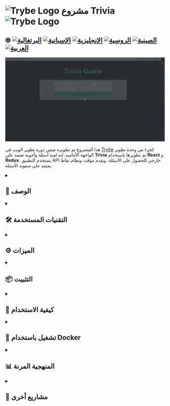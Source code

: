 # <img src="https://cdn-icons-png.flaticon.com/128/10832/10832132.png" alt="Trybe Logo" width="42" height="30" /> مشروع Trivia <img src="https://cdn-icons-png.flaticon.com/128/10832/10832132.png" alt="Trybe Logo" width="42" height="30" />

## 🌐 [![البرتغالية](https://img.shields.io/badge/Português-green)](https://github.com/SamuelRocha91/trivia_game/blob/main/README.md) [![الإسبانية](https://img.shields.io/badge/Español-yellow)](https://github.com/SamuelRocha91/trivia_game/blob/main/README_es.md) [![الإنجليزية](https://img.shields.io/badge/English-blue)](https://github.com/SamuelRocha91/trivia_game/blob/main/README_en.md) [![الروسية](https://img.shields.io/badge/Русский-lightgrey)](https://github.com/SamuelRocha91/trivia_game/blob/main/README_ru.md) [![الصينية](https://img.shields.io/badge/中文-red)](https://github.com/SamuelRocha91/trivia_game/blob/main/README_ch.md) [![العربية](https://img.shields.io/badge/العربية-orange)](https://github.com/SamuelRocha91/trivia_game/blob/main/README_ar.md)

![معاينة التطبيق](./public/trivia.gif)

هذا المشروع تم تطويره ضمن دورة تطوير الويب في [Trybe](https://www.betrybe.com/) كجزء من وحدة تطوير الواجهة الأمامية. إنه لعبة أسئلة وأجوبة تعتمد على **Trivia** تم تطويرها باستخدام **React** و **Redux**. يستخدم التطبيق API خارجي للحصول على الأسئلة، ويقدم مؤقت ونظام نقاط يعتمد على صعوبة الأسئلة.

<details>
  <summary><h2>📝 الوصف</h2></summary>

  الهدف من المشروع هو تقديم تجربة تفاعلية وممتعة للمستخدم من خلال الإجابة على أسئلة بمستويات صعوبة مختلفة. يستخدم التطبيق:

  - **React** لتطوير المكونات والصفحات.
  - **Redux** لإدارة الحالة العامة.
  - **React Router** للتنقل بين صفحات اللعبة، مثل شاشة تسجيل الدخول، اللعبة، لوحة المتصدرين، والتعليقات.

  النظام يتضمن:

  - واجهة لعبة تحتوي على أسئلة عشوائية.
  - مؤقت للإجابة على الأسئلة.
  - نظام نقاط يعتمد على الوقت المتبقي وصعوبة السؤال.
  - تكامل مع API [Open Trivia Database](https://opentdb.com/) .

</details>

<details>
  <summary><h2>🛠️ التقنيات المستخدمة</h2></summary>

  - **JavaScript** (ES6+)
  - **React**
  - **Redux**
  - **React Router**
  - **CSS**
  - **HTML**
  - **Docker** (لإدارة حاويات التطبيق)

</details>

<details>
  <summary><h2>⚙️ الميزات</h2></summary>

  1. **أسئلة عشوائية**: يحصل التطبيق على أسئلة من API خارجي [Open Trivia Database](https://opentdb.com/) ويعرض سؤالاً واحداً في كل مرة.
  2. **نظام المؤقت**: لدى المستخدم 30 ثانية للإجابة على كل سؤال. عند انتهاء الوقت، يتم تعطيل زر الإجابة.
  3. **نظام النقاط**: يتم حساب النقاط بناءً على الوقت المتبقي وصعوبة السؤال.
  4. **نظام التعليقات**: بعد الإجابة على جميع الأسئلة، سيتم توجيه اللاعبين إلى صفحة التعليقات.
  5. **لوحة المتصدرين**: يمكن للاعبين عرض قائمة بأعلى النقاط.
  6. **رمز الوصول**: يحتاج المستخدم إلى رمز في اللعبة يتم إنشاؤه عند بدء اللعبة.

</details>

<details>
  <summary><h2>📦 التثبيت</h2></summary>

  ### المتطلبات

  - **Node.js** (الإصدار 14 أو أحدث)
  - **Docker** (اختياري، إذا كنت ترغب في تشغيل التطبيق في حاوية)

  ### خطوات التثبيت المحلية

  1. استنساخ المستودع:
     ```bash
     git clone https://github.com/SamuelRocha91/trivia.git
     ```
  2. الانتقال إلى دليل المشروع:
     ```bash
     cd trivia
     ```
  3. تثبيت التبعيات:
     ```bash
     npm install
     ```
  4. تشغيل التطبيق:
     ```bash
     npm start
     ```

  سيعمل التطبيق على `http://localhost:3000`.

</details>

<details>
  <summary><h2>🚀 كيفية الاستخدام</h2></summary>

  1. بعد بدء التطبيق، قم بتسجيل الدخول أو إنشاء رمز وصول.
  2. اختر فئة السؤال وابدأ اللعبة.
  3. أجب عن الأسئلة ضمن الوقت المحدد.
  4. بعد انتهاء اللعبة، سيتم توجيهك إلى صفحة التعليقات، حيث يمكنك رؤية نقاطك.
  5. استعرض قائمة أعلى النقاط.

</details>

<details>
  <summary><h2>🐳 تشغيل باستخدام Docker</h2></summary>

  لتشغيل التطبيق باستخدام Docker، قم بتنفيذ الخطوات التالية:

  1. تأكد من تثبيت Docker على جهازك.
  2. في دليل المشروع الجذر، نفذ الأمر التالي لإنشاء صورة Docker:
     ```bash
     docker build -t trivia-game .
     ```
  3. بعد إنشاء الصورة، استخدم الأمر التالي لتشغيل الحاوية:
     ```bash
     docker run -p 3000:3000 trivia-game
     ```

  سيكون التطبيق متاحًا على `http://localhost:3000`.

</details>

<details>
  <summary><h2>📊 المنهجية المرنة</h2></summary>

  خلال تطوير المشروع، استخدمنا منهجية مرنة لضمان تنظيم الفريق وسير العمل بشكل فعال. تشمل الأدوات والممارسات الرئيسية المستخدمة:

  - **Trello**: لإدارة المهام وتتبع التقدم.
  - **Scrum**: من خلال الدورات الأسبوعية والاجتماعات اليومية لمزامنة المهام وتعزيز التواصل بين الفريق.

</details>

<details>
  <summary><h2>🔗 مشاريع أخرى</h2></summary>

  - 🌶️ [تطبيق الوصفات](https://github.com/SamuelRocha91/ProjectRecipesApp/blob/main/README_ar.md)
  - 🐣 [دليل بوكيمون](https://github.com/SamuelRocha91/pokedex/blob/main/README_ar.md)
  - 🏪 [متجر عبر الإنترنت](https://github.com/SamuelRocha91/project-frontend-online-store/blob/main/README_ar.md)
  - 👛 [مدير النفقات](https://github.com/SamuelRocha91/project-trybewallet/blob/main/README_ar.md)

</details>
